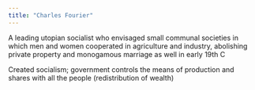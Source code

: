 ```yaml
---
title: "Charles Fourier"
---
```

A leading utopian socialist who envisaged small communal societies in which men and women cooperated in agriculture and industry, abolishing private property and monogamous marriage as well in early 19th C

Created socialism; government controls the means of production and shares with all the people (redistribution of wealth)

